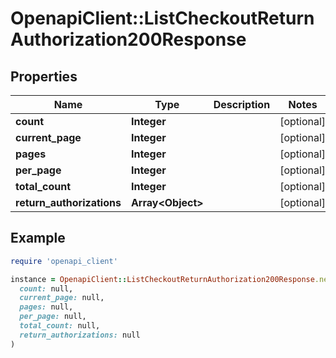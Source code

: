 # OpenapiClient::ListCheckoutReturnAuthorization200Response

## Properties

| Name | Type | Description | Notes |
| ---- | ---- | ----------- | ----- |
| **count** | **Integer** |  | [optional] |
| **current_page** | **Integer** |  | [optional] |
| **pages** | **Integer** |  | [optional] |
| **per_page** | **Integer** |  | [optional] |
| **total_count** | **Integer** |  | [optional] |
| **return_authorizations** | **Array&lt;Object&gt;** |  | [optional] |

## Example

```ruby
require 'openapi_client'

instance = OpenapiClient::ListCheckoutReturnAuthorization200Response.new(
  count: null,
  current_page: null,
  pages: null,
  per_page: null,
  total_count: null,
  return_authorizations: null
)
```

